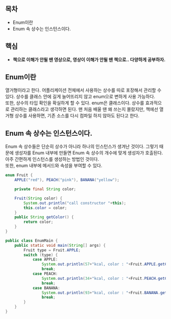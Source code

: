 ## 목차
- Enum이란
- Enum 속 상수는 인스턴스이다.
## 핵심
- **책으로 이해가 안될 땐 영상으로, 영상이 이해가 안될 땐 책으로.. 다양하게 공부하자.**

## Enum이란
열거형이라고 한다. 어플리케이션 전체에서 사용하는 상수를 따로 포장해서 관리할 수 있다. 상수를 클래스 안에 길게 늘어뜨리지 않고 enum으로 변하게 사용 가능하다.<br>
또한, 상수의 타입 확인을 확실하게 할 수 있다. enum은 클래스이다. 상수를 효과적으로 관리하는 클래스라고 생각하면 된다.
맨 처음 배울 땐 왜 쓰는지 몰랐지만, 책에선 열거형 상수를 사용하면, 기존 소스를 다시 컴파일 하지 않아도 된다고 한다.

## Enum 속 상수는 인스턴스이다.
Enum 속 상수들은 단순히 상수가 아니라 하나의 인스턴스가 생겨난 것이다. 그렇기 때문에 생성자를 Enum 내부에 만들면 Enum 속 상수의 개수에 맞게 생성자가 호출된다. 아주 간편하게 인스턴스를 생성하는 방법인 것이다.<br>
또한, enum 내부에 메서드와 속성을 부여할 수 있다.

```java
enum Fruit {
    APPLE("red"), PEACH("pink"), BANANA("yellow");

    private final String color;

    Fruit(String color) {
        System.out.println("call constructor "+this);
        this.color = color;
    }
    public String getColor() {
        return color;
    }
}

public class EnumMain {
    public static void main(String[] args) {
        Fruit type = Fruit.APPLE;
        switch (type) {
            case APPLE:
                System.out.println(57+"kcal, color : "+Fruit.APPLE.getColor());
                break;
            case PEACH:
                System.out.println(34+"kcal, color : "+Fruit.PEACH.getColor());
                break;
            case BANANA:
                System.out.println(93+"kcal, color : "+Fruit.BANANA.getColor());
                break;
        }
    }
}

```